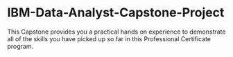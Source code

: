 # IBM-Data-Analyst-Capstone-Project
This Capstone provides you a practical hands on experience to demonstrate all of the skills you have picked up so far in this Professional Certificate program.  
